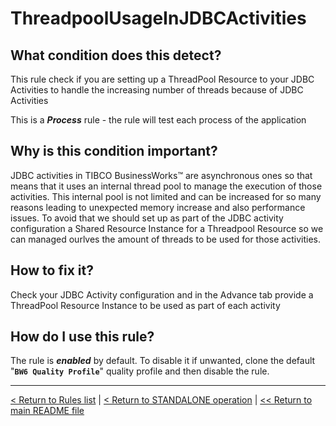 # ThreadpoolUsageInJDBCActivities

## What condition does this detect?

This rule check if you are setting up a ThreadPool Resource to your JDBC Activities to handle the increasing number of threads because of JDBC Activities

This is a ***Process*** rule - the rule will test each process of the application

## Why is this condition important?

JDBC activities in TIBCO BusinessWorks™ are asynchronous ones so that means that it uses an internal thread pool to manage the execution of those activities. This internal pool is not limited and can be increased for so many reasons leading to unexpected memory increase and also performance issues. To avoid that we should set up as part of the JDBC activity configuration a Shared Resource Instance for a Threadpool Resource so we can managed ourlves the amount of threads to be used for those activities.

## How to fix it?

Check your JDBC Activity configuration and in the Advance tab provide a ThreadPool Resource Instance to be used as part of each activity

## How do I use this rule?

The rule is **_enabled_** by default. To disable it if unwanted, clone the default "**`BW6 Quality Profile`**" quality profile and then disable the rule.

---
[< Return to Rules list](./RULES.md) | [< Return to STANDALONE operation](../STANDALONE.md) | [<< Return to main README file](../../README.md)
